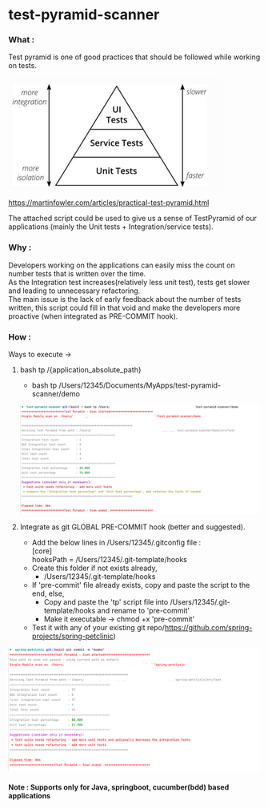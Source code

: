 # test-pyramid-scanner
### What :
Test pyramid is one of good practices that should be followed while working on tests.

![img.png](misc/tp.png)

https://martinfowler.com/articles/practical-test-pyramid.html

The attached script could be used to give us a sense of TestPyramid of our applications (mainly the Unit tests + Integration/service tests).

### Why :
Developers working on the applications can easily miss the count on number tests that is written over the time. \
As the Integration test increases(relatively less unit test), tests get slower and leading to unnecessary refactoring. \
The main issue is the lack of early feedback about the number of tests written, this script could fill in that void and make the developers more proactive (when integrated as PRE-COMMIT hook).

### How :
Ways to execute ->
1. bash tp /{application_absolute_path}
   - bash tp /Users/12345/Documents/MyApps/test-pyramid-scanner/demo
   

   ![](misc/tp_demo_output.png)


   
2. Integrate as git GLOBAL PRE-COMMIT hook (better and suggested). 
   - Add the below lines in /Users/12345/.gitconfig file : \
     [core] \
     hooksPath = /Users/12345/.git-template/hooks
   - Create this folder if not exists already,
     - /Users/12345/.git-template/hooks
   - If 'pre-commit' file already exists, copy and paste the script to the end, else,
     - Copy and paste the 'tp' script file into /Users/12345/.git-template/hooks and rename to 'pre-commit'
     - Make it executable -> chmod +x 'pre-commit'
   - Test it with any of your existing git repo/https://github.com/spring-projects/spring-petclinic)



<img src="misc/tp_pet_output.png"/>








#### Note : Supports only for Java, springboot, cucumber(bdd) based applications